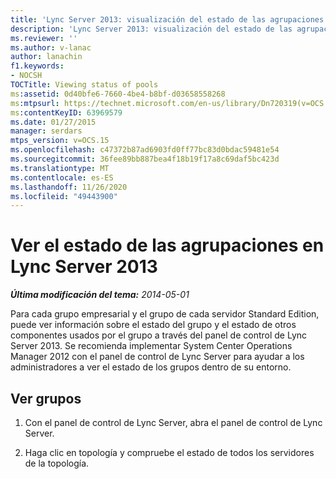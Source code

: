 ```yaml
---
title: 'Lync Server 2013: visualización del estado de las agrupaciones'
description: 'Lync Server 2013: visualización del estado de las agrupaciones.'
ms.reviewer: ''
ms.author: v-lanac
author: lanachin
f1.keywords:
- NOCSH
TOCTitle: Viewing status of pools
ms:assetid: 0d40bfe6-7660-4be4-b8bf-d03658558268
ms:mtpsurl: https://technet.microsoft.com/en-us/library/Dn720319(v=OCS.15)
ms:contentKeyID: 63969579
ms.date: 01/27/2015
manager: serdars
mtps_version: v=OCS.15
ms.openlocfilehash: c47372b87ad6903fd0ff77bc83d0bdac59481e54
ms.sourcegitcommit: 36fee89bb887bea4f18b19f17a8c69daf5bc423d
ms.translationtype: MT
ms.contentlocale: es-ES
ms.lasthandoff: 11/26/2020
ms.locfileid: "49443900"
---
```

# <a name="viewing-status-of-pools-in-lync-server-2013"></a>Ver el estado de las agrupaciones en Lync Server 2013

<div data-xmlns="http://www.w3.org/1999/xhtml">

<div class="topic" data-xmlns="http://www.w3.org/1999/xhtml" data-msxsl="urn:schemas-microsoft-com:xslt" data-cs="https://msdn.microsoft.com/">

<div data-asp="https://msdn2.microsoft.com/asp">



</div>

<div id="mainSection">

<div id="mainBody">

<span> </span>

_**Última modificación del tema:** 2014-05-01_

Para cada grupo empresarial y el grupo de cada servidor Standard Edition, puede ver información sobre el estado del grupo y el estado de otros componentes usados por el grupo a través del panel de control de Lync Server 2013. Se recomienda implementar System Center Operations Manager 2012 con el panel de control de Lync Server para ayudar a los administradores a ver el estado de los grupos dentro de su entorno.

<div>

## <a name="view-pools"></a>Ver grupos

1.  Con el panel de control de Lync Server, abra el panel de control de Lync Server.

2.  Haga clic en topología y compruebe el estado de todos los servidores de la topología.

</div>

</div>

<span> </span>

</div>

</div>

</div>

